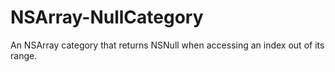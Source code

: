 # NSArray-NullCategory
An NSArray category that returns NSNull when accessing an index out of its range.
